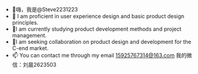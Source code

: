 - 👋嗨，我是@Steve2231223
- 👀 I am proficient in user experience design and basic product design principles.
- 🌱I am currently studying product development methods and project management.
- 💞️I am seeking collaboration on product design and development for the C-end market.
- 📫 You can contact me through my email 15925767314@163.com
我的微信：刘晨2623503

<!---
Steve2231223/Steve2231223 是一个 ✨ 特殊 ✨ 存储库，因为它的“README.md”（此文件）出现在您的 GitHub 个人资料上。
您可以点击预览链接来查看您的更改。
--->
